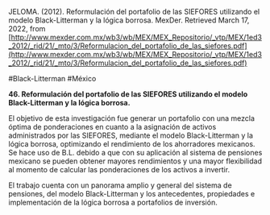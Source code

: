 JELOMA. (2012). Reformulación del portafolio de las SIEFORES utilizando el modelo Black-Litterman y la lógica borrosa. MexDer. Retrieved March 17, 2022, from [http://www.mexder.com.mx/wb3/wb/MEX/MEX_Repositorio/_vtp/MEX/1ed3_2012/_rid/21/_mto/3/Reformulacion_del_portafolio_de_las_siefores.pdf](http://www.mexder.com.mx/wb3/wb/MEX/MEX_Repositorio/_vtp/MEX/1ed3_2012/_rid/21/_mto/3/Reformulacion_del_portafolio_de_las_siefores.pdf)           

#Black-Litterman #México 

**46. Reformulación del portafolio de las SIEFORES utilizando el modelo Black-Litterman y la lógica borrosa.**

El objetivo de esta investigación fue generar un portafolio con una mezcla óptima de ponderaciones en cuanto a la asignación de activos administrados por las SIEFORES, mediante el modelo Black-Litterman y la lógica borrosa, optimizando el rendimiento de los ahorradores mexicanos. Se hace uso de B.L. debido a que con su aplicación al sistema de pensiones mexicano se pueden obtener mayores rendimientos y una mayor flexibilidad al momento de calcular las ponderaciones de los activos a invertir.

El trabajo cuenta con un panorama amplio y general del sistema de pensiones, del modelo Black-Litterman y los antecedentes, propiedades e implementación de la lógica borrosa a portafolios de inversión.
